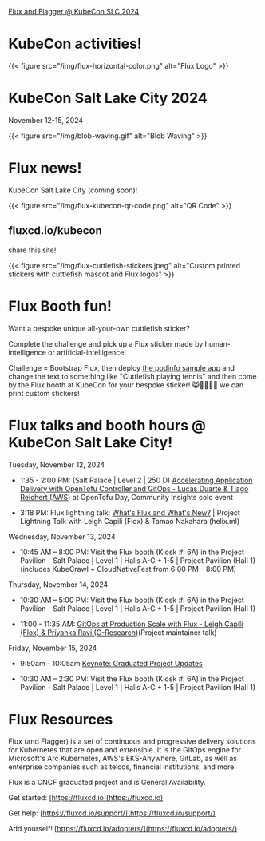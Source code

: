 [Flux and Flagger @ KubeCon SLC 2024](/kubecon)

# KubeCon activities!


<div class="clearfix">
<div class="flux-logo-inner-header-left">
{{< figure src="/img/flux-horizontal-color.png" alt="Flux Logo" >}}
</div>

<div class="float-header-kubecon"><h1>KubeCon Salt Lake City 2024</h1><p>November 12-15, 2024</p></div>


<div class="inner-header-right-align">
{{< figure src="/img/blob-waving.gif" alt="Blob Waving" >}}
</div></div>


<div class="clearfix">
  <div class="float-header-kubecon"><h1 id="flux-news">Flux news!</h1><p>KubeCon Salt Lake City (coming soon)!</p></div>
  <div class="qr-code-right-align">
{{< figure src="/img/flux-kubecon-qr-code.png" alt="QR Code" >}}
  </div>


<div class="float-share-this-site"><h2>fluxcd.io/kubecon</h2><p>share this site!</p></div></div>


<div class="clearfix">
  <div class="stickers-float-left">
{{< figure src="/img/flux-cuttlefish-stickers.jpeg" alt="Custom printed stickers with cuttlefish mascot and Flux logos" >}}
</div>


<div class="float-booth-fun"><h1>Flux Booth fun!</h1><p>Want a bespoke unique all-your-own cuttlefish sticker?</p><p>Complete the challenge and pick up a Flux sticker made by human-intelligence or artificial-intelligence!</p><p>Challenge = Bootstrap Flux, then deploy <a href="https://github.com/stefanprodan/podinfo">the podinfo sample app</a> and change the text to something like "Cuttlefish playing tennis" and then come by the Flux booth at KubeCon for your bespoke sticker! 😸👩🏻‍🎨🎨 we can print custom stickers!</p></div></div>

# Flux talks and booth hours @ KubeCon Salt Lake City!

Tuesday, November 12, 2024

- 1:35 - 2:00 PM: (Salt Palace \| Level 2 \| 250 D) [Accelerating Application Delivery with OpenTofu Controller and GitOps \- Lucas Duarte & Tiago Reichert (AWS](https://sched.co/1jCbL)) at OpenTofu Day, Community Insights colo event

- 3:18 PM: Flux lightning talk: [What's Flux and What's New?](https://sched.co/1iW8J) \| Project Lightning Talk with Leigh Capili (Flox) & Tamao Nakahara (helix.ml)


Wednesday, November 13, 2024

- 10:45 AM – 8:00 PM: Visit the Flux booth (Kiosk #: 6A) in the Project Pavilion - Salt Palace \| Level 1 \| Halls A-C + 1-5 \| Project Pavilion (Hall 1)(includes KubeCrawl + CloudNativeFest from 6:00 PM – 8:00 PM)


Thursday, November 14, 2024

- 10:30 AM – 5:00 PM: Visit the Flux booth (Kiosk #: 6A) in the Project Pavilion - Salt Palace \| Level 1 \| Halls A-C + 1-5 \| Project Pavilion (Hall 1)

- 11:00 - 11:35 AM: [GitOps at Production Scale with Flux \- Leigh Capili (Flox) & Priyanka Ravi (G-Research)](https://sched.co/1howJ)(Project maintainer talk)


Friday, November 15, 2024

- 9:50am - 10:05am [Keynote: Graduated Project Updates](https://kccncna2024.sched.com/event/1iCSo/keynote-graduated-project-updates#)

- 10:30 AM – 2:30 PM: Visit the Flux booth (Kiosk #: 6A) in the Project Pavilion - Salt Palace \| Level 1 \| Halls A-C + 1-5 \| Project Pavilion (Hall 1)


# Flux Resources

Flux (and Flagger) is a set of continuous and progressive delivery solutions for Kubernetes that are open and extensible. It is the GitOps engine for Microsoft's Arc Kubernetes, AWS's EKS-Anywhere, GitLab, as well as enterprise companies such as telcos, financial institutions, and more.

Flux is a CNCF graduated project and is General Availability.

Get started: [https://fluxcd.io](https://fluxcd.io)

Get help: [https://fluxcd.io/support/](https://fluxcd.io/support/)

Add yourself! [https://fluxcd.io/adopters/](https://fluxcd.io/adopters/)
